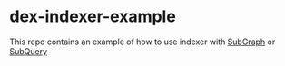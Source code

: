# dex-indexer-example 

This repo contains an example of how to use indexer with [SubGraph](https://thegraph.com) or [SubQuery](https://subquery.network)

